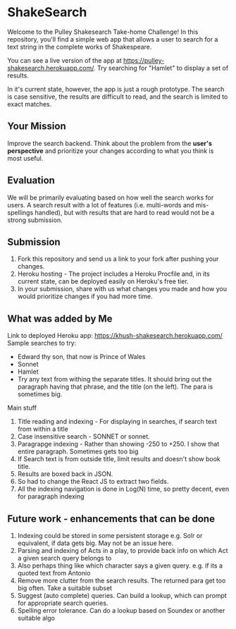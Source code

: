 # ShakeSearch

Welcome to the Pulley Shakesearch Take-home Challenge! In this repository,
you'll find a simple web app that allows a user to search for a text string in
the complete works of Shakespeare.

You can see a live version of the app at
https://pulley-shakesearch.herokuapp.com/. Try searching for "Hamlet" to display
a set of results.

In it's current state, however, the app is just a rough prototype. The search is
case sensitive, the results are difficult to read, and the search is limited to
exact matches.

## Your Mission

Improve the search backend. Think about the problem from the **user's perspective**
and prioritize your changes according to what you think is most useful. 

## Evaluation

We will be primarily evaluating based on how well the search works for users. A search result with a lot of features (i.e. multi-words and mis-spellings handled), but with results that are hard to read would not be a strong submission. 


## Submission

1. Fork this repository and send us a link to your fork after pushing your changes. 
2. Heroku hosting - The project includes a Heroku Procfile and, in its
current state, can be deployed easily on Heroku's free tier.
3. In your submission, share with us what changes you made and how you would prioritize changes if you had more time.

## What was added by Me

Link to deployed Heroku app: https://khush-shakesearch.herokuapp.com/
Sample searches to try: 
* Edward thy son, that now is Prince of Wales
* Sonnet
* Hamlet
* Try any text from withing the separate titles. It should bring out the paragraph having that phrase, and the title (on the left). The para is sometimes big. 

Main stuff

1. Title reading and indexing - For displaying in searches, if search text from within a title
2. Case insensitive search - SONNET or sonnet. 
3. Paragrapge indexing - Rather than showing -250 to +250. I show that entire paragraph. Sometimes gets too big
4. If Search text is from outside title, limit results and doesn't show book title. 
5. Results are boxed back in JSON. 
6. So had to change the React JS to extract two fields.
7. All the indexing navigation is done in Log(N) time, so pretty decent, even for paragraph indexing

## Future work - enhancements that can be done

1. Indexing could be stored in some persistent storage e.g. Solr or equivalent, if data gets big. May not be an issue here. 
2. Parsing and indexing of Acts in a play, to provide back info on which Act a given search query belongs to
3. Also perhaps thing like which character says a given query. e.g. if its a quoted text from Antonio
4. Remove more clutter from the search results. The returned para get too big often. Take a suitable subset
5. Suggest (auto complete) queries. Can build a lookup, which can prompt for appropriate search queries. 
6. Spelling error tolerance. Can do a lookup based on Soundex or another suitable algo

